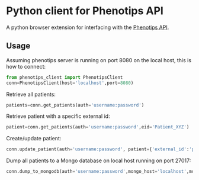 # Python client for Phenotips API


A python browser extension for interfacing with the [Phenotips API](https://phenotips.org/DevGuide/RESTfulAPI).

## Usage

Assuming phenotips server is running on port 8080 on the local host, this is how to connect:

```python
from phenotips_client import PhenotipsClient
conn=PhenotipsClient(host='localhost',port=8080)
```

Retrieve all patients:
```python
patients=conn.get_patients(auth='username:password')
```

Retrieve patient with a specific external id:
```python
patient=conn.get_patients(auth='username:password',eid='Patient_XYZ')
```

Create/update patient:
```python
conn.update_patient(auth='username:password', patient={'external_id':'patient1','reporter':'Joe Bloggs','owner':'Joe Bloggs', 'features':{}}, eid='patient1')
```

Dump all patients to a Mongo database on local host running on port 27017:
```python
conn.dump_to_mongodb(auth='username:password',mongo_host='localhost',mongo_port='27017',mongo_dbname='patients')
```


